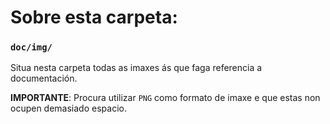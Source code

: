 # Sobre esta carpeta:

### `doc/img/`

Situa nesta carpeta todas as imaxes ás que faga referencia a documentación.

**IMPORTANTE**: Procura utilizar `PNG` como formato de imaxe e que estas non ocupen demasiado espacio.
